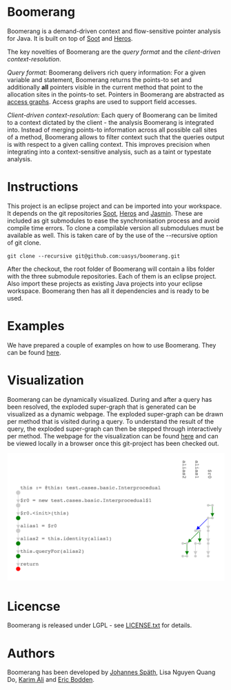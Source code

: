 # Boomerang

Boomerang is a demand-driven context and flow-sensitive pointer analysis for Java. It is built on top of [Soot](https://sable.github.io/soot/) and [Heros](https://github.com/Sable/heros).

The key novelties of Boomerang are the *query format* and the *client-driven context-resolution*.

*Query format:* Boomerang delivers rich query information: For a given variable and statement, Boomerang returns the points-to set and additionally **all** pointers visible in the current method that point to the allocation sites in the points-to set. Pointers in Boomerang are abstracted as [access graphs](src/boomerang/accessgraph/AccessGraph.java). Access graphs are used to support field accesses.

*Client-driven context-resolution:* Each query of Boomerang can be limited to a context dictated by the client - the analysis Boomerang is integrated into. Instead of merging points-to information across all possible call sites of a method, Boomerang allows to filter context such that the queries output is with respect to a given calling context. This improves precision when integrating into a context-sensitive analysis, such as a taint or typestate analysis.

# Instructions

This project is an eclipse project and can be imported into your workspace. It depends on the git repositories [Soot](https://github.com/Sable/soot), [Heros](https://github.com/Sable/heros) and [Jasmin](https://github.com/Sable/jasmin). These are included as git submodules to ease the synchronisation process and avoid compile time errors.
To clone a compilable version all submodulues must be available as well. This is taken care of by the use of the --recursive option of git clone.

```
git clone --recursive git@github.com:uasys/boomerang.git
```

After the checkout, the root folder of Boomerang will contain a libs folder with the three submodule repositories. Each of them is an eclipse project. Also import these projects as existing Java projects into your eclipse workspace. Boomerang then has all it dependencies and is ready to be used.

# Examples

We have prepared a couple of examples on how to use Boomerang. They can be found [here](example/example/Example.java).

# Visualization

Boomerang can be dynamically visualized. During and after a query has been resolved, the exploded super-graph that is generated can be visualized as a dynamic webpage. The exploded super-graph can be drawn per method that is visited during a query. To understand the result of the query, the exploded super-graph can then be stepped through interactively per method. The webpage for the visualization can be found [here](visualization/index.html) and can be viewed locally in a browser once this git-project has been checked out.

![alt text](images/example-visualization.png "Boomerang Visualization")


# Licencse
Boomerang is released under LGPL - see [LICENSE.txt](LICENSE.txt) for details.

# Authors
Boomerang has been developed by [Johannes Späth](mailto:joh.spaeth@gmail.com), Lisa Nguyen Quang Do, [Karim Ali](http://karimali.ca) and [Eric Bodden](http://bodden.de).
